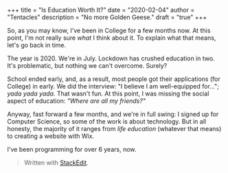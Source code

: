 +++
title = "Is Education Worth It?"
date = "2020-02-04"
author = "Tentacles"
description = "No more Golden Geese."
draft = "true"
+++

So, as you may know, I've been in College for a few months now. At this point, I'm not really sure *what* I think about it. To explain what that means, let's go back in time.

The year is 2020. We're in July. Lockdown has crushed education in two. It's problematic, but nothing we can't overcome. Surely?

School ended early, and, as a result, most people got their applications (for College) in early. We did the interview: "I believe I am well-equipped for..."; *yada yada yada.* That wasn't fun. At this point, I was missing the social aspect of education: *"Where are all my friends?"*

Anyway, fast forward a few months, and we're in full swing: I signed up for Computer Science, so some of the work is about technology. But in all honesty, the majority of it ranges from *life education* (whatever that means) to creating a website with Wix.

I've been programming for over 6 years, now.



> Written with [StackEdit](https://stackedit.io/).
<!--stackedit_data:
eyJoaXN0b3J5IjpbLTIwNTI0MTUxODVdfQ==
-->